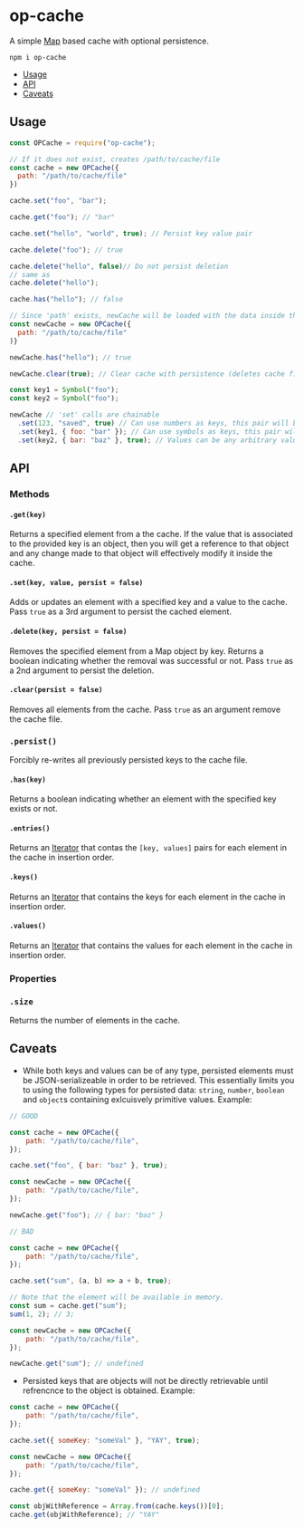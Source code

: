 # op-cache

A simple [Map](https://developer.mozilla.org/en-US/docs/Web/JavaScript/Reference/Global_Objects/Map) based cache with optional persistence.

```console
npm i op-cache
```

-   [Usage](#Usage)
-   [API](#API)
-   [Caveats](#Caveats)

## Usage

```js
const OPCache = require("op-cache");

// If it does not exist, creates /path/to/cache/file
const cache = new OPCache({
  path: "/path/to/cache/file"
})

cache.set("foo", "bar");

cache.get("foo"); // "bar"

cache.set("hello", "world", true); // Persist key value pair

cache.delete("foo"); // true

cache.delete("hello", false)// Do not persist deletion
// same as
cache.delete("hello");

cache.has("hello"); // false

// Since 'path' exists, newCache will be loaded with the data inside the cache file.
const newCache = new OPCache({
  path: "/path/to/cache/file"
)}

newCache.has("hello"); // true

newCache.clear(true); // Clear cache with persistence (deletes cache file);

const key1 = Symbol("foo");
const key2 = Symbol("foo");

newCache // 'set' calls are chainable
  .set(123, "saved", true) // Can use numbers as keys, this pair will be persisted.
  .set(key1, { foo: "bar" }); // Can use symbols as keys, this pair will *not* be persisted.
  .set(key2, { bar: "baz" }, true); // Values can be any arbitrary value. This pair will be persisted.

```

## API

### Methods

#### `.get(key)`

Returns a specified element from a the cache. If the value that is associated to the provided key is an object, then you will get a reference to that object and any change made to that object will effectively modify it inside the cache.

#### `.set(key, value, persist = false)`

Adds or updates an element with a specified key and a value to the cache. Pass `true` as a 3rd argument to persist the cached element.

#### `.delete(key, persist = false)`

Removes the specified element from a Map object by key. Returns a boolean indicating whether the removal was successful or not. Pass `true` as a 2nd argument to persist the deletion.

#### `.clear(persist = false)`

Removes all elements from the cache. Pass `true` as an argument remove the cache file.

### `.persist()`

Forcibly re-writes all previously persisted keys to the cache file.

#### `.has(key)`

Returns a boolean indicating whether an element with the specified key exists or not.

#### `.entries()`

Returns an [Iterator](https://developer.mozilla.org/en-US/docs/Web/JavaScript/Guide/Iterators_and_Generators) that contas the `[key, values]` pairs for each element in the cache in insertion order.

#### `.keys()`

Returns an [Iterator](https://developer.mozilla.org/en-US/docs/Web/JavaScript/Guide/Iterators_and_Generators) that contains the keys for each element in the cache in insertion order.

#### `.values()`

Returns an [Iterator](https://developer.mozilla.org/en-US/docs/Web/JavaScript/Guide/Iterators_and_Generators) that contains the values for each element in the cache in insertion order.

### Properties

### `.size`

Returns the number of elements in the cache.

## Caveats

-   While both keys and values can be of any type, persisted elements must be JSON-serializeable in order to be retrieved. This essentially limits you to using the following types for persisted data: `string`, `number`, `boolean` and `object`s containing exlcuisvely primitive values.
    Example:

```js
// GOOD

const cache = new OPCache({
    path: "/path/to/cache/file",
});

cache.set("foo", { bar: "baz" }, true);

const newCache = new OPCache({
    path: "/path/to/cache/file",
});

newCache.get("foo"); // { bar: "baz" }

// BAD

const cache = new OPCache({
    path: "/path/to/cache/file",
});

cache.set("sum", (a, b) => a + b, true);

// Note that the element will be available in memory.
const sum = cache.get("sum");
sum(1, 2); // 3;

const newCache = new OPCache({
    path: "/path/to/cache/file",
});

newCache.get("sum"); // undefined
```

-   Persisted keys that are objects will not be directly retrievable until refrencnce to the object is obtained.
    Example:

```js
const cache = new OPCache({
    path: "/path/to/cache/file",
});

cache.set({ someKey: "someVal" }, "YAY", true);

const newCache = new OPCache({
    path: "/path/to/cache/file",
});

cache.get({ someKey: "someVal" }); // undefined

const objWithReference = Array.from(cache.keys())[0];
cache.get(objWithReference); // "YAY"
```
